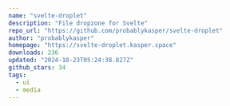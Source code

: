```yaml
---
name: "svelte-droplet"
description: "File dropzone for Svelte"
repo_url: "https://github.com/probablykasper/svelte-droplet"
author: "probablykasper"
homepage: "https://svelte-droplet.kasper.space"
downloads: 236
updated: "2024-10-23T05:24:38.827Z"
github_stars: 34
tags: 
  - ui
  - media
---
```

